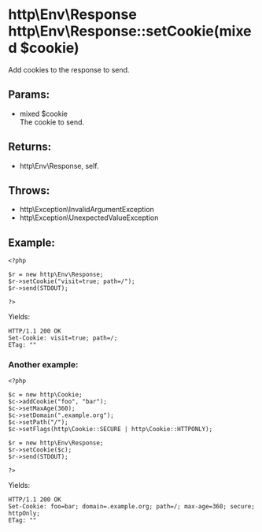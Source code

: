 # http\Env\Response http\Env\Response::setCookie(mixed $cookie)

Add cookies to the response to send.

## Params:

* mixed $cookie  
  The cookie to send.

## Returns:

* http\Env\Response, self.

## Throws:

* http\Exception\InvalidArgumentException
* http\Exception\UnexpectedValueException

## Example:

	<?php
	
	$r = new http\Env\Response;
	$r->setCookie("visit=true; path=/");
	$r->send(STDOUT);
	
	?>

Yields:

	HTTP/1.1 200 OK
	Set-Cookie: visit=true; path=/; 
	ETag: ""

### Another example:

	<?php
	
	$c = new http\Cookie;
	$c->addCookie("foo", "bar");
	$c->setMaxAge(360);
	$c->setDomain(".example.org");
	$c->setPath("/");
	$c->setFlags(http\Cookie::SECURE | http\Cookie::HTTPONLY);
	
	$r = new http\Env\Response;
	$r->setCookie($c);
	$r->send(STDOUT);
	
	?>

Yields:

	HTTP/1.1 200 OK
	Set-Cookie: foo=bar; domain=.example.org; path=/; max-age=360; secure; httpOnly; 
	ETag: ""

